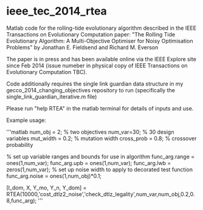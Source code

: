 ieee_tec_2014_rtea
==================

Matlab code for the rolling-tide evolutionary algorithm described in the IEEE Transactions on Evolutionary Computation paper: 
"The Rolling Tide Evolutionary Algorithm:  A Multi-Objective Optimiser for Noisy Optimisation Problems" 
by Jonathan E. Fieldsend and Richard M. Everson

The paper is in press and has been available online via the IEEE Explore site since Feb 2014 (issue numeber in physical copy of IEEE Transactions on Evolutionary Computation TBC).

Code additionally requires the single link guardian data structure in my gecco_2014_changing_objectives repository to run (specifically the single_link_guardian_iterative.m file)

Please run "help RTEA" in the matlab terminal for details of inputs and use.

Example usage:

'''matlab
num_obj = 2; % two objectives
num_var=30; % 30 design variables
mut_width = 0.2; % mutation width
cross_prob = 0.8; % crossover probability

% set up variable ranges and bounds for use in algorithm
func_arg.range = ones(1,num_var);
func_arg.upb = ones(1,num_var);
func_arg.lwb = zeros(1,num_var);
% set up noise width to apply to decorated test function
func_arg.noise = ones(1,num_obj)*0.1;

[I_dom, X, Y_mo, Y_n, Y_dom] = RTEA(10000,'cost_dtlz2_noise','check_dtlz_legality',num_var,num_obj,0.2,0.8,func_arg);
'''
